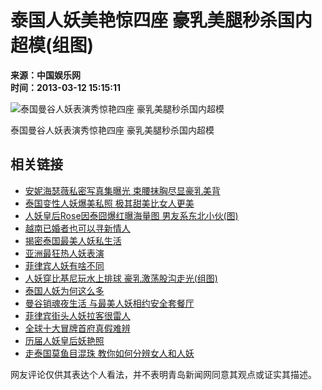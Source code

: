 # 泰国人妖美艳惊四座 豪乳美腿秒杀国内超模(组图)

**来源：中国娱乐网**  
**时间：2013-03-12 15:15:11**

![泰国曼谷人妖表演秀惊艳四座 豪乳美腿秒杀国内超模](../../../images/attachement/jpg/site1/20130312/001d094935da12a91aac1a.jpg)

泰国曼谷人妖表演秀惊艳四座 豪乳美腿秒杀国内超模

## 相关链接

- [安妮海瑟薇私密写真集曝光 束腰抹胸尽显豪乳美背](content_9641966.htm)
- [泰国变性人妖爆美私照 极其甜美比女人更美](http://travel.qingdaonews.com/gb/content/2013-01/11/content_9567921.htm)
- [人妖皇后Rose因泰囧爆红曝海量图 男友系东北小伙(图)](../../2012-12/24/content_9546271.htm)
- [越南已婚者也可以寻新情人](http://travel.qingdaonews.com/content/2012-12/24/content_9545053.htm) 
- [揭密泰国最美人妖私生活](http://travel.qingdaonews.com/content/2012-12/24/content_9545153.htm)
- [亚洲最狂热人妖表演](http://travel.qingdaonews.com/content/2012-11/30/content_9513196.htm)
- [菲律宾人妖有啥不同](http://travel.qingdaonews.com/gb/content/2012-11/16/content_9493608.htm)
- [人妖穿比基尼玩水上排球 豪乳激荡股沟走光(组图)](../../2012-11/05/content_9476575.htm)
- [泰国人妖为何这么多](http://travel.qingdaonews.com/content/2013-02/25/content_9619265.htm)
- [曼谷销魂夜生活 与最美人妖相约安全套餐厅](http://travel.qingdaonews.com/gb/content/2012-10/01/content_9323042.htm)
- [菲律宾街头人妖拉客很雷人](http://travel.qingdaonews.com/content/2012-09/28/content_9430211.htm)
- [全球十大冒牌首府真假难辨](http://travel.qingdaonews.com/content/2012-09/28/content_9430192.htm)
- [历届人妖皇后妖艳照](http://travel.qingdaonews.com/content/2012-09/23/content_9421469.htm)
- [走泰国莫鱼目混珠 教你如何分辨女人和人妖](http://travel.qingdaonews.com/gb/content/2012-09/22/content_9421776.htm)

网友评论仅供其表达个人看法，并不表明青岛新闻网同意其观点或证实其描述。
